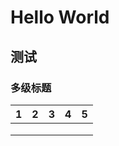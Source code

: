 # Hello World

## 测试


### 多级标题

|  1  |  2  |  3  |  4  |  5  |
| --- | --- | --- | --- | --- |
|     |     |     |     |     |
|     |     |     |     |     |
|     |     |     |     |     |